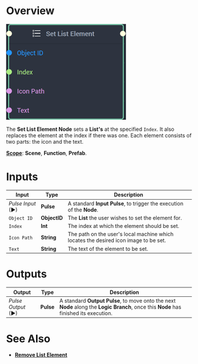 # Overview

![The Set List Element Node.](../../../.gitbook/assets/setlisteelementnode20241.png)

The **Set List Element Node** sets a **List's** at the specified `Index`. It also replaces the element at the index if there was one. Each element consists of two parts: the icon and the text. 


[**Scope**](../../overview.md#scopes): **Scene**, **Function**, **Prefab**.


# Inputs

|Input|Type|Description|
|---|---|---|
|*Pulse Input* (►)|**Pulse**|A standard **Input Pulse**, to trigger the execution of the **Node**.|
|`Object ID`|**ObjectID**|The **List** the user wishes to set the element for.|
|`Index`|**Int**|The index at which the element should be set.|
|`Icon Path`|**String**|The path on the user's local machine which locates the desired icon image to be set.|
|`Text`|**String**|The text of the element to be set.|

# Outputs

|Output|Type|Description|
|---|---|---|
|*Pulse Output* (►)|**Pulse**|A standard **Output Pulse**, to move onto the next **Node** along the **Logic Branch**, once this **Node** has finished its execution.|

# See Also

* [**Remove List Element**](removelistelement.md)

